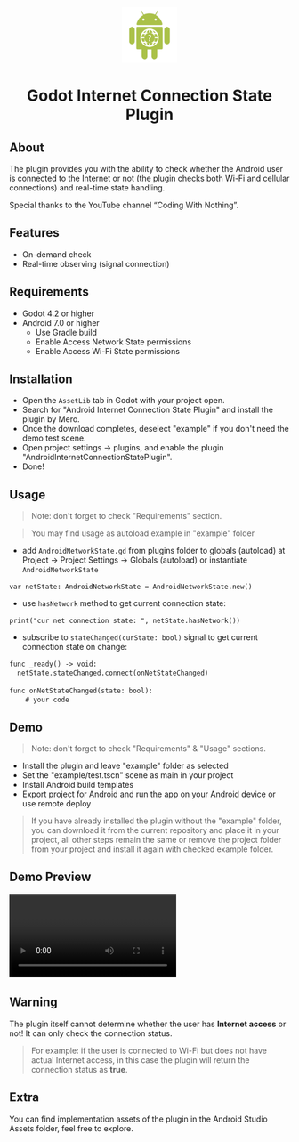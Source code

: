 <p align="center">
  <img src="./icon.png"  height="100" alt="Godot-InternetConnectionStatePlugin Icon"/>
</p>

<h1 align="center">
  Godot Internet Connection State Plugin
</h1>

## About

The plugin provides you with the ability to check whether the Android user is connected to the Internet or not (the plugin checks both Wi-Fi and cellular connections) and real-time state handling.

Special thanks to the YouTube channel “Coding With Nothing”.


## Features

- On-demand check
- Real-time observing (signal connection)


## Requirements 

- Godot 4.2 or higher
- Android 7.0 or higher
  - Use Gradle build
  - Enable Access Network State permissions
  - Enable Access Wi-Fi State permissions


## Installation

- Open the `AssetLib` tab in Godot with your project open.
- Search for "Android Internet Connection State Plugin" and install the plugin by Mero.
- Once the download completes, deselect "example" if you don't need the demo test scene.
- Open project settings -> plugins, and enable the plugin "AndroidInternetConnectionStatePlugin".
- Done!


## Usage

> Note: don't forget to check "Requirements" section.

> You may find usage as autoload example in "example" folder

- add `AndroidNetworkState.gd` from plugins folder to globals (autoload) at Project -> Project Settings -> Globals (autoload) 
or instantiate `AndroidNetworkState`
```
var netState: AndroidNetworkState = AndroidNetworkState.new()
```
- use `hasNetwork` method to get current connection state:
```
print("cur net connection state: ", netState.hasNetwork())
```
- subscribe to `stateChanged(curState: bool)` signal to get current connection state on change:
```
func _ready() -> void:
  netState.stateChanged.connect(onNetStateChanged)

func onNetStateChanged(state: bool):
	# your code
```


## Demo

> Note: don't forget to check "Requirements" & "Usage" sections.

- Install the plugin and leave "example" folder as selected
- Set the "example/test.tscn" scene as main in your project
- Install Android build templates
- Export project for Android and run the app on your Android device or use remote deploy

> If you have already installed the plugin without the "example" folder, you can download it from the current repository and place it in your project, all other steps remain the same or remove the project folder from your project and install it again with checked example folder.


## Demo Preview

![record demo](./demo.mp4)


## Warning

The plugin itself cannot determine whether the user has **Internet access** or not! It can only check the connection status.
> For example: if the user is connected to Wi-Fi but does not have actual Internet access, in this case the plugin will return the connection status as **true**.


## Extra

You can find implementation assets of the plugin in the Android Studio Assets folder, feel free to explore. 
